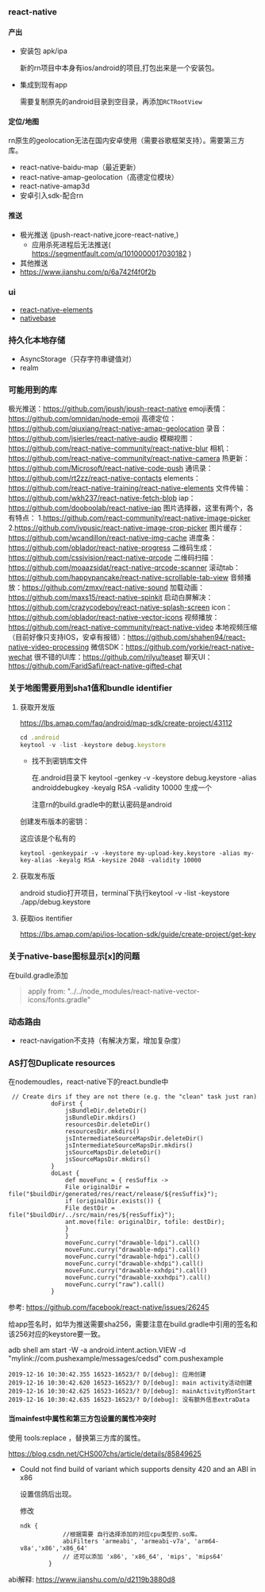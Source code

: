 ### react-native

#### 产出

- 安装包 apk/ipa

  新的rn项目中本身有ios/android的项目,打包出来是一个安装包。

- 集成到现有app

  需要复制原先的android目录到空目录，再添加`RCTRootView`

#### 定位/地图

rn原生的geolocation无法在国内安卓使用（需要谷歌框架支持）。需要第三方库。

- react-native-baidu-map（最近更新）
- react-native-amap-geolocation（高德定位模块）
- react-native-amap3d
- 安卓引入sdk-配合rn

#### 推送

- 极光推送 (jpush-react-native,jcore-react-native,)
  - 应用杀死进程后无法推送( https://segmentfault.com/q/1010000017030182 )
- 其他推送
-  https://www.jianshu.com/p/6a742f4f0f2b 

### ui

- [react-native-elements]( https://react-native-elements.github.io/react-native-elements/docs/header.html )
- [nativebase]( https://docs.nativebase.io/Components.html#Components )

### 持久化本地存储

- AsyncStorage（只存字符串键值对）
- realm

### 可能用到的库

 极光推送：https://github.com/jpush/jpush-react-native
emoji表情：https://github.com/omnidan/node-emoji
高德定位：https://github.com/qiuxiang/react-native-amap-geolocation
录音：https://github.com/jsierles/react-native-audio
模糊视图：https://github.com/react-native-community/react-native-blur
相机：https://github.com/react-native-community/react-native-camera
热更新：https://github.com/Microsoft/react-native-code-push
通讯录：https://github.com/rt2zz/react-native-contacts
elements：https://github.com/react-native-training/react-native-elements
文件传输：https://github.com/wkh237/react-native-fetch-blob
iap：https://github.com/dooboolab/react-native-iap
图片选择器，这里有两个，各有特点：
1.https://github.com/react-community/react-native-image-picker
2.https://github.com/ivpusic/react-native-image-crop-picker
图片缓存：https://github.com/wcandillon/react-native-img-cache
进度条：https://github.com/oblador/react-native-progress
二维码生成：https://github.com/cssivision/react-native-qrcode
二维码扫描：https://github.com/moaazsidat/react-native-qrcode-scanner
滚动tab：https://github.com/happypancake/react-native-scrollable-tab-view
音频播放：https://github.com/zmxv/react-native-sound
加载动画：https://github.com/maxs15/react-native-spinkit
启动白屏解决：https://github.com/crazycodeboy/react-native-splash-screen
icon：https://github.com/oblador/react-native-vector-icons
视频播放：https://github.com/react-native-community/react-native-video
本地视频压缩（目前好像只支持IOS，安卓有报错）：https://github.com/shahen94/react-native-video-processing
微信SDK：https://github.com/yorkie/react-native-wechat
很不错的UI库：https://github.com/rilyu/teaset
聊天UI：https://github.com/FaridSafi/react-native-gifted-chat 



### 关于地图需要用到sha1值和bundle identifier

1. 获取开发版

   https://lbs.amap.com/faq/android/map-sdk/create-project/43112 

   ```js
   cd .android
   keytool -v -list -keystore debug.keystore
   ```

   - 找不到密钥库文件

       在.android目录下 keytool -genkey -v -keystore debug.keystore -alias androiddebugkey -keyalg RSA -validity 10000 生成一个

     注意rn的build.gradle中的默认密码是android

   创建发布版本的密钥：

   这应该是个私有的

   ```
   keytool -genkeypair -v -keystore my-upload-key.keystore -alias my-key-alias -keyalg RSA -keysize 2048 -validity 10000
   ```

   

2. 获取发布版

   android studio打开项目，terminal下执行keytool -v -list -keystore  ./app/debug.keystore

3. 获取ios itentifier

    https://lbs.amap.com/api/ios-location-sdk/guide/create-project/get-key 

### 关于native-base图标显示[x]的问题

在build.gradle添加

>  apply from: "../../node_modules/react-native-vector-icons/fonts.gradle" 

### 动态路由

- react-navigation不支持（有解决方案，增加复杂度）

### AS打包Duplicate resources

在nodemoudles，react-native下的react.bundle中

```
 // Create dirs if they are not there (e.g. the "clean" task just ran)
            doFirst {
                jsBundleDir.deleteDir()
                jsBundleDir.mkdirs()
                resourcesDir.deleteDir()
                resourcesDir.mkdirs()
                jsIntermediateSourceMapsDir.deleteDir()
                jsIntermediateSourceMapsDir.mkdirs()
                jsSourceMapsDir.deleteDir()
                jsSourceMapsDir.mkdirs()
            }
            doLast {
                def moveFunc = { resSuffix ->
                File originalDir = file("$buildDir/generated/res/react/release/${resSuffix}");
                if (originalDir.exists()) {
                File destDir = file("$buildDir/../src/main/res/${resSuffix}");
                ant.move(file: originalDir, tofile: destDir);
                }
                }
                moveFunc.curry("drawable-ldpi").call()
                moveFunc.curry("drawable-mdpi").call()
                moveFunc.curry("drawable-hdpi").call()
                moveFunc.curry("drawable-xhdpi").call()
                moveFunc.curry("drawable-xxhdpi").call()
                moveFunc.curry("drawable-xxxhdpi").call()
                moveFunc.curry("raw").call()
            }
```

参考: https://github.com/facebook/react-native/issues/26245 

给app签名时，如华为推送需要sha256，需要注意在build.gradle中引用的签名和该256对应的keystore要一致。

adb shell am start -W -a android.intent.action.VIEW -d "mylink://com.pushexample/messages/cedsd" com.pushexample

```
2019-12-16 10:30:42.355 16523-16523/? D/[debug]: 应用创建
2019-12-16 10:30:42.620 16523-16523/? D/[debug]: main activity活动创建
2019-12-16 10:30:42.625 16523-16523/? D/[debug]: mainActivity的onStart
2019-12-16 10:30:42.635 16523-16523/? D/[debug]: 没有额外信息extraData
```

#### 当mainfest中属性和第三方包设置的属性冲突时

使用 tools:replace ，替换第三方库的属性。

 https://blog.csdn.net/CHS007chs/article/details/85849625 



- Could not find build of variant which supports density 420 and an ABI in x86

  设置信鸽后出现。

  修改

  ```
  ndk {
              //根据需要 自行选择添加的对应cpu类型的.so库。
              abiFilters 'armeabi', 'armeabi-v7a', 'arm64-v8a','x86','x86_64'
              // 还可以添加 'x86', 'x86_64', 'mips', 'mips64'
          }
  ```

abi解释: https://www.jianshu.com/p/d2119b3880d8 